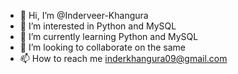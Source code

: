 - 👋 Hi, I’m @Inderveer-Khangura
- 👀 I’m interested in Python and MySQL
- 🌱 I’m currently learning Python and MySQL
- 💞️ I’m looking to collaborate on the same
- 📫 How to reach me inderkhangura09@gmail.com

<!---
Inderveer-Khangura/Inderveer-Khangura is a ✨ special ✨ repository because its `README.md` (this file) appears on your GitHub profile.
You can click the Preview link to take a look at your changes.
--->
